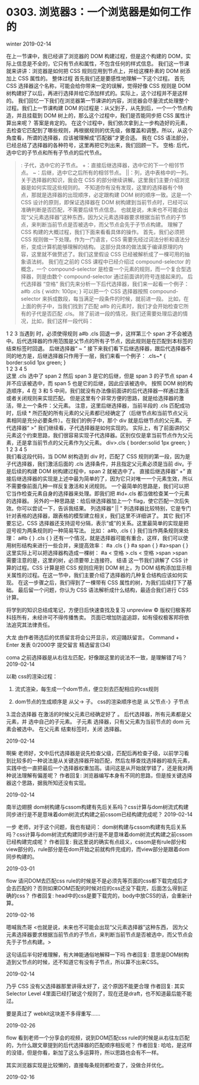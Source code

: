 # 0303. 浏览器3：一个浏览器是如何工作的
winter 2019-02-14

在上一节课中，我已经讲了浏览器的 DOM 构建过程，但是这个构建的 DOM，实际上信息是不全的，它只有节点和属性，不包含任何的样式信息。
我们这一节课就来讲讲：浏览器是如何把 CSS 规则应用到节点上，并给这棵朴素的 DOM 树添加上 CSS 属性的。
整体过程
首先我们还是要感性地理解一下这个过程。
首先 CSS 选择器这个名称，可能会给你带来一定的误解，觉得好像 CSS 规则是 DOM 树构建好了以后，再进行选择并给它添加样式的。实际上，这个过程并不是这样的。
我们回忆一下我们在浏览器第一节课讲的内容，浏览器会尽量流式处理整个过程。我们上一节课构建 DOM 的过程是：从父到子，从先到后，一个一个节点构造，并且挂载到 DOM 树上的，那么这个过程中，我们是否能同步把 CSS 属性计算出来呢？
答案是肯定的。
在这个过程中，我们依次拿到上一步构造好的元素，去检查它匹配到了哪些规则，再根据规则的优先级，做覆盖和调整。所以，从这个角度看，所谓的选择器，应该被理解成“匹配器”才更合适。
我在 CSS 语法部分，已经总结了选择器的各种符号，这里再把它列出来，我们回顾一下。
空格: 后代，选中它的子节点和所有子节点的后代节点。
>: 子代，选中它的子节点。
+：直接后继选择器，选中它的下一个相邻节点。
~：后继，选中它之后所有的相邻节点。
||：列，选中表格中的一列。
关于选择器的知识，我会在 CSS 的部分继续讲解。这里我们主要介绍浏览器是如何实现这些规则的。
不知道你有没有发现，这里的选择器有个特点，那就是选择器的出现顺序，必定跟构建 DOM 树的顺序一致。这是一个 CSS 设计的原则，即保证选择器在 DOM 树构建到当前节点时，已经可以准确判断是否匹配，不需要后续节点信息。
也就是说，未来也不可能会出现“父元素选择器”这种东西，因为父元素选择器要求根据当前节点的子节点，来判断当前节点是否被选中，而父节点会先于子节点构建。
理解了 CSS 构建的大概过程，我们下面来看看具体的操作。
首先，我们必须把 CSS 规则做一下处理。作为一门语言，CSS 需要先经过词法分析和语法分析，变成计算机能够理解的结构。
这部分具体的做法属于编译原理的内容，这里就不做赘述了。我们这里假设 CSS 已经被解析成了一棵可用的抽象语法树。
我们在之前的 CSS 课程中已经介绍过 compound-selector 的概念，一个 compound-selector 是检查一个元素的规则，而一个复合型选择器，则是由数个 compound-selector 通过前面讲的符号连接起来的。
后代选择器 “空格”
我们先来分析一下后代选择器，我们来一起看一个例子：
a#b .cls {
    width: 100px;
}
可以把一个 CSS 选择器按照 compound-selector 来拆成数段，每当满足一段条件的时候，就前进一段。
比如，在上面的例子中，当我们找到了匹配 a#b 的元素时，我们才会开始检查它所有的子代是否匹配 .cls。
除了前进一段的情况，我们还需要处理后退的情况，比如，我们这样一段代码：
<a id=b>
    <span>1<span>
    <span class=cls>2<span>
</a>
<span class=cls>3<span>
当遇到 </a> 时，必须使得规则 a#b .cls 回退一步，这样第三个 span 才不会被选中。后代选择器的作用范围是父节点的所有子节点，因此规则是在匹配到本标签的结束标签时回退。
后继选择器“ ~ ”
接下来我们看下后继选择器，跟后代选择器不同的地方是，后继选择器只作用于一层，我们来看一个例子：
.cls~* {
    border:solid 1px green;
}
<div>
<span>1<span>
<span class=cls>2<span>
<span>
    3
    <span>4</span>
<span>
<span>5</span>
</div>
这里 .cls 选中了 span 2 然后 span 3 是它的后继，但是 span 3 的子节点 span 4 并不应该被选中，而 span 5 也是它的后继，因此应该被选中。
按照 DOM 树的构造顺序，4 在 3 和 5 中间，我们就没有办法像前面讲的后代选择器一样通过激活或者关闭规则来实现匹配。
但是这里有个非常方便的思路，就是给选择器的激活，带上一个条件：父元素。
注意，这里后继选择器，当前半段的 .cls 匹配成功时，后续 * 所匹配的所有元素的父元素都已经确定了（后继节点和当前节点父元素相同是充分必要条件）。在我们的例子中，那个 div 就是后继节点的父元素。
子代选择器“ >”
我们继续看，子代选择器是如何实现的。
实际上，有了前面讲的父元素这个约束思路，我们很容易实现子代选择器。区别仅仅是拿当前节点作为父元素，还是拿当前节点的父元素作为父元素。
div>.cls {
    border:solid 1px green;
}
<div>
<span>1<span>
<span class=cls>2<span>
<span>
    3
    <span>4</span>
<span>
<span>5</span>
</div>
我们看这段代码，当 DOM 树构造到 div 时，匹配了 CSS 规则的第一段，因为是子代选择器，我们激活后面的 .cls 选择条件，并且指定父元素必须是当前 div。于是后续的构建 DOM 树构建过程中，span 2 就被选中了。
直接后继选择器“ +”
直接后继选择器的实现是上述中最为简单的了，因为它只对唯一一个元素生效，所以不需要像前面几种一样反复激活和关闭规则。
一个最简单的思路是，我们可以把它当作检查元素自身的选择器来处理。即我们把 #id+.cls 都当做检查某一个元素的选择器。
另外的一种思路是：给后继选择器加上一个 flag，使它匹配一次后失效。你可以尝试一下，告诉我结果。
列选择器“ || ”
列选择器比较特别，它是专门针对表格的选择器，跟表格的模型建立相关，我们这里不详细讲了。
其它
我们不要忘记，CSS 选择器还支持逗号分隔，表示“或”的关系。这里最简单的实现是把逗号视为两条规则的一种简易写法。
比如：
a#b, .cls {
}
我们当作两条规则来处理：
a#b {
}
.cls {
}
还有一个情况，就是选择器可能有重合，这样，我们可以使用树形结构来进行一些合并，来提高效率：
#a .cls {
}
#a span {
}
#a>span {
}
这里实际上可以把选择器构造成一棵树：
#a
< 空格 >.cls
< 空格 >span
>span
需要注意的是，这里的树，必须要带上连接符。
结语
这一节我们讲解了 CSS 计算的过程。CSS 计算是把 CSS 规则应用到 DOM 树上，为 DOM 结构添加显示相关属性的过程。在这一节中，我们主要介绍了选择器的几种复合结构应该如何实现。
在这一步骤之后，我们得到了一棵带有 CSS 属性的树，为我们后续打下了基础。
最后留一个问题，你认为 CSS 语法解析成什么结构，最适合我们进行 CSS 计算。

将学到的知识总结成笔记，方便日后快速查找及复习
unpreview
© 版权归极客邦科技所有，未经许可不得传播售卖。 页面已增加防盗追踪，如有侵权极客邦将依法追究其法律责任。

大龙
由作者筛选后的优质留言将会公开显示，欢迎踊跃留言。
Command + Enter 发表
0/2000字
提交留言
精选留言(34)

coma
之前选择器是从右往左匹配，好像跟这里的说法不一致，是理解错了吗？
2019-02-14

以勒
css的渲染过程：
1. 流式渲染，每生成一个dom节点，便立刻去匹配相应的css规则

2. dom节点的生成顺序是 从父-> 子。 css的渲染顺序也是 从 父节点-》子节点

3.混合选择器 在激活的时候父元素已经确定好了 。 后代选择器，所有元素都是父元素，并 选中自己的子元素。 子元素 选择器，只有父元素为当前节点的 dom 元素会被选中。 在父元素 结束标签时，关闭 选择器。

2019-02-14

啊柴
老师好，文中后代选择器是说先检查父级，匹配后再检查子级，以前学习看到比较多的一种说法是从关键选择器开始匹配，然后左移查找选择器的祖先元素，实践中也一直把最后一个选择器权重加高。请问这是从开始就学错了，还是我对两种说法理解有偏差呢？
作者回复: 浏览器编写本身有不同的思路，但是按关键选择器这个思路，据我所知还没有实现。

2019-02-14

南半边翅膀
dom树构建与cssom构建有先后关系吗？css计算与dom树流式构建同步进行是不是意味着dom树流式构建之前cssom已经构建完成呢？
2019-02-14

一步
老师，对于这个问题，我也有疑问：
dom树构建与cssom构建有先后关系吗？css计算与dom树流式构建同步进行是不是意味着dom树流式构建之前cssom已经构建完成呢？
作者回复: 我这里说的确实有点歧义，cssom是有rule部分和view部分的，rule部分是在dom开始之前就构件完成的，而view部分是跟着dom同步构建的。

2019-03-01

flow
请问DOM去匹配css rule的时候是不是必须先等页面的css都下载完成后才会去匹配的？否则如果DOM匹配的时候对应的css还没下载完，后面怎么得到正确的css？
作者回复: head中的css是要下载完的，body中放CSS的话，会重新计算。

2019-02-16

嗯喊我杰哥
<也就是说，未来也不可能会出现“父元素选择器”这种东西，
因为父元素选择器要求根据当前节点的子节点，来判断当前节点是否被选中，而父节点会先于子节点构建。>

这句话后半句好难理解，有大神能通俗地解释一下吗
作者回复: 意思是DOM树构造到父节点的时候，还不知道它有没有子节点，所以算不出来CSS。

2019-02-14

乃乎
CSS 没有父选择器那里讲得太好了，这个原因不能更合理
作者回复: 其实Selector Level 4里面已经打破这个规则了，现在还是draft，也不知道最后能不能过。

要是真过了 webkit这块差不多得重写……

2019-02-26

flow
看到老师一个分享会的视频，说到DOM匹配css rule的时候是从右往左匹配的，为什么跟文章提到的后代选择器的匹配顺序相反呢？
作者回复: 哈哈，是这样的没错，但是你看，新加了这么多运算符，所以思路也会有不一样。

其实浏览器实现是比较懒的，直接每条规则都检查了，没做合并优化。

2019-02-16
